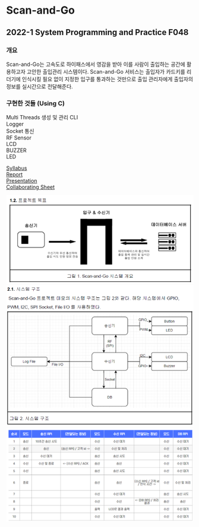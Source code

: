 # Scan-and-Go
## 2022-1 System Programming and Practice F048

### 개요
Scan-and-Go는 고속도로 하이패스에서 영감을 받아 이를 사람이 출입하는 공간에 활용하고자 고안한 출입관리 시스템이다.
Scan-and-Go 서비스는 출입자가 카드키를 리더기에 인식시킬 필요 없이 지정한 입구를 통과하는 것만으로 출입 관리자에게 출입자의 정보를 실시간으로 전달해준다.



### 구현한 것들 (Using C)
Multi Threads 생성 및 관리
CLI  
Logger  
Socket 통신  
RF Sensor  
LCD  
BUZZER  
LED  

[Syllabus](https://github.com/Chihiro0623/Scan-and-Go/blob/main/%EC%8B%9C%EC%8A%A4%ED%85%9C%ED%94%84%EB%A1%9C%EA%B7%B8%EB%9E%98%EB%B0%8D%EB%B0%8F%EC%8B%A4%EC%8A%B5.pdf)  
[Report](https://github.com/Chihiro0623/Scan-and-Go/blob/main/3%EC%A1%B0%20%EC%97%B4%EC%A0%95%ED%8C%8C%EC%9D%B4%20%EC%B5%9C%EC%A2%85%20%EB%B3%B4%EA%B3%A0%EC%84%9C.pdf)  
[Presentation](https://github.com/Chihiro0623/Scan-and-Go/blob/main/3%EC%A1%B0%20%EC%97%B4%EC%A0%95%ED%8C%8C%EC%9D%B4%20%EB%B0%9C%ED%91%9C%20%EC%9E%90%EB%A3%8C.pptx)  
[Collaborating Sheet](https://github.com/Chihiro0623/Scan-and-Go/blob/main/3%EC%A1%B0%20%EC%97%B4%EC%A0%95%ED%8C%8C%EC%9D%B4%20%ED%98%91%EC%97%85%20%EC%8B%9C%ED%94%84%EB%A0%88%EB%93%9C%20%EC%8B%9C%ED%8A%B8.xlsx)  

![1](https://github.com/Chihiro0623/Scan-and-Go/blob/main/img/1.png)
![2](https://github.com/Chihiro0623/Scan-and-Go/blob/main/img/2.png)
![3](https://github.com/Chihiro0623/Scan-and-Go/blob/main/img/3.png)


